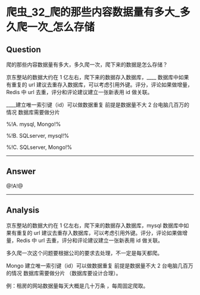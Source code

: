 # 爬虫_32_爬的那些内容数据量有多大_多久爬一次_怎么存储
## Question

爬的那些内容数据量有多大，多久爬一次，爬下来的数据是怎么存储？

京东整站的数据大约在 1 亿左右，爬下来的数据存入数据库，____ 数据库中如果有重复的 url 建议去重存入数据库，可以考虑引用外键。评分，评论如果做增量，Redis 中 url 去重，评分和评论建议建立一张新表用 id 做关联。

 ____建立唯一索引键（id）可以做数据重复 前提是数据量不大 2 台电脑几百万的情况 数据库需要做分片 

%!A. mysql, Mongo!%

%!B. SQLserver, mysql!%

%!C. SQLserver, Mongo!%

------

## Answer

@!A!@

------
## Analysis

京东整站的数据大约在 1 亿左右，爬下来的数据存入数据库，mysql 数据库中如果有重复的 url 建议去重存入数据库，可以考虑引用外键。评分，评论如果做增量，Redis 中 url 去重，评分和评论建议建立一张新表用 id 做关联。

多久爬一次这个问题要根据公司的要求去处理，不一定是每天都爬。

Mongo 建立唯一索引键（id）可以做数据重复 前提是数据量不大 2 台电脑几百万的情况 数据库需要做分片 （数据库要设计合理）。

例：租房的网站数据量每天大概是几十万条 ，每周固定爬取。
